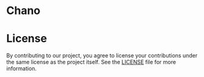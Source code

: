 # Chano

# License

By contributing to our project, you agree to license your contributions under the same license as the project itself. See the [LICENSE](LICENSE) file for more information.

